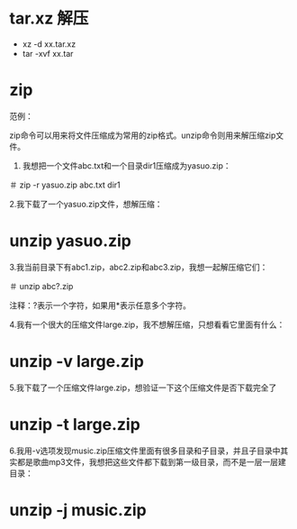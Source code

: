 # tar.xz 解压
* xz -d xx.tar.xz
* tar -xvf  xx.tar

# zip
范例：

zip命令可以用来将文件压缩成为常用的zip格式。unzip命令则用来解压缩zip文件。

1. 我想把一个文件abc.txt和一个目录dir1压缩成为yasuo.zip：

＃ zip -r yasuo.zip abc.txt dir1

2.我下载了一个yasuo.zip文件，想解压缩：

# unzip yasuo.zip

3.我当前目录下有abc1.zip，abc2.zip和abc3.zip，我想一起解压缩它们：

＃ unzip abc\?.zip

注释：?表示一个字符，如果用*表示任意多个字符。

4.我有一个很大的压缩文件large.zip，我不想解压缩，只想看看它里面有什么：

# unzip -v large.zip

5.我下载了一个压缩文件large.zip，想验证一下这个压缩文件是否下载完全了

# unzip -t large.zip

6.我用-v选项发现music.zip压缩文件里面有很多目录和子目录，并且子目录中其实都是歌曲mp3文件，我想把这些文件都下载到第一级目录，而不是一层一层建目录：

# unzip -j music.zip